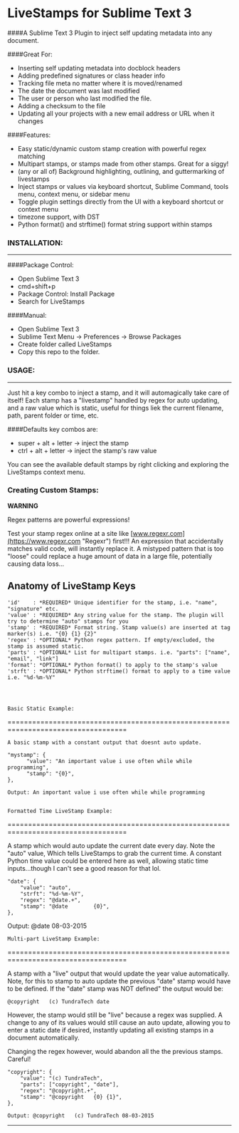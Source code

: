 # LiveStamps for Sublime Text 3
####A Sublime Text 3 Plugin to inject self updating metadata into any document.

####Great For:  

  * Inserting self updating metadata into docblock headers
  * Adding predefined signatures or class header info
  * Tracking file meta no matter where it is moved/renamed
  * The date the document was last modified
  * The user or person who last modified the file.
  * Adding a checksum to the file
  * Updating all your projects with a new email address or URL when it changes

####Features:  

  * Easy static/dynamic custom stamp creation with powerful regex matching
  * Multipart stamps, or stamps made from other stamps. Great for a siggy!
  * (any or all of) Background highlighting, outlining, and guttermarking of livestamps 
  * Inject stamps or values via keyboard shortcut, Sublime Command, tools menu, context menu, or sidebar menu
  * Toggle plugin settings directly from the UI with a keyboard shortcut or context menu
  * timezone support, with DST
  * Python format() and strftime() format string support within stamps

### INSTALLATION:
----

####Package Control: 

  * Open Sublime Text 3
  * cmd+shift+p
  * Package Control: Install Package
  * Search for LiveStamps

####Manual: 

  * Open Sublime Text 3
  * Sublime Text Menu -> Preferences -> Browse Packages
  * Create folder called LiveStamps
  * Copy this repo to the folder.

### USAGE:
----

Just hit a key combo to inject a stamp, and it will automagically take care of itself! Each stamp has a "livestamp"  handled by regex for auto updating, and a raw value which is static, useful for things liek the current filename, path, parent folder or time, etc.

####Defaults key combos are:
 * super + alt + letter -> inject the stamp
 * ctrl  + alt + letter -> inject the stamp's raw value

You can see the available default stamps by right clicking and exploring the LiveStamps context menu.


### Creating Custom Stamps:

**WARNING**
    
Regex patterns are powerful expressions!
    
Test your stamp regex online at a site like [www.regexr.com](https://www.regexr.com "Regexr") first!!! An expression that accidentally matches valid code, will instantly replace it. A mistyped pattern that is too "loose" could replace a huge amount of data in a large file, potentially causing data loss...

 Anatomy of LiveStamp Keys
----------------------------------------------------------------------------------------------------

    'id'    : *REQUIRED* Unique identifier for the stamp, i.e. "name", "signature" etc.
    'value' : *REQUIRED* Any string value for the stamp. The plugin will try to determine "auto" stamps for you
    'stamp' : *REQUIRED* Format string. Stamp value(s) are inserted at tag marker(s) i.e. "{0} {1} {2}"
    'regex' : *OPTIONAL* Python regex pattern. If empty/excluded, the stamp is assumed static.
    'parts' : *OPTIONAL* List for multipart stamps. i.e. "parts": ["name", "email", "link"]
    'format': *OPTIONAL* Python format() to apply to the stamp's value
    'strft' : *OPTIONAL* Python strftime() format to apply to a time value i.e. "%d-%m-%Y"




	Basic Static Example:
  ===================================================================================

 	A basic stamp with a constant output that doesnt auto update.

  	"mystamp": {
		  "value": "An important value i use often while while programming",
		  "stamp": "{0}",
  	},

	Output: An important value i use often while while programming


	Formatted Time LiveStamp Example:
  ===================================================================================

  A stamp which would auto update the current date every day. Note the "auto" value,
  Which tells LiveStamps to grab the current time. A constant Python time value could
  be entered here as well, allowing static time inputs...though I can't see a good
  reason for that lol.

  	"date": {
  		"value": "auto",
  		"strft": "%d-%m-%Y",
  		"regex": "@date.+",
  		"stamp": "@date        {0}",
  	},

   Output: @date        08-03-2015


	Multi-part LiveStamp Example:
  ===================================================================================

  A stamp with a "live" output that would update the year value automatically.
  Note, for this to stamp to auto update the previous "date" stamp would have to be
  defined. If the "date" stamp was NOT defined" the output would be:

  	@copyright   (c) TundraTech date

  However, the stamp would still be "live" because a regex was supplied. A change to
  any of its values would still cause an auto update, allowing you to enter a static
  date if desired, instantly updating all existing stamps in a document automatically.

  Changing the regex however, would abandon all the the previous stamps. Careful!

    "copyright": {
    	"value": "(c) TundraTech",
    	"parts": ["copyright", "date"],
    	"regex": "@copyright.+",
    	"stamp": "@copyright   {0} {1}",
    },

	Output: @copyright   (c) TundraTech 08-03-2015

--------------------------------------------------------------------------------------




